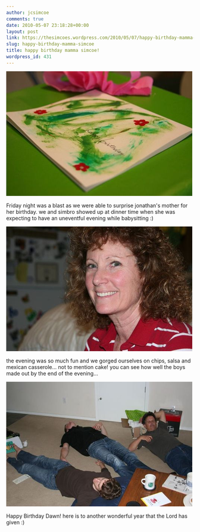 ```yaml
---
author: jcsimcoe
comments: true
date: 2010-05-07 23:18:28+00:00
layout: post
link: https://thesimcoes.wordpress.com/2010/05/07/happy-birthday-mamma-simcoe/
slug: happy-birthday-mamma-simcoe
title: happy birthday mamma simcoe!
wordpress_id: 431
---
```


![](/public/assets/tumblr_l20xp5R08l1qb8l8q.jpg)




Friday night was a blast as we were able to surprise jonathan's mother for her birthday. we and simbro showed up at dinner time when she was expecting to have an uneventful evening while babysitting :)




![](/public/assets/tumblr_l20xrgzZvQ1qb8l8q.jpg)




the evening was so much fun and we gorged ourselves on chips, salsa and mexican casserole… not to mention cake! you can see how well the boys made out by the end of the evening…




![](/public/assets/tumblr_l20xtdBPhr1qb8l8q.jpg)




Happy Birthday Dawn! here is to another wonderful year that the Lord has given :)
